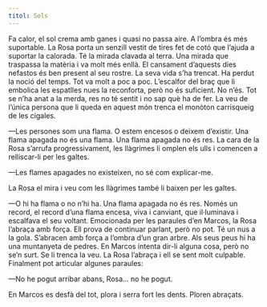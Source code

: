 ```yaml
---
titol: Sols
---
```

Fa calor, el sol crema amb ganes i quasi no passa aire. A l’ombra és més suportable. La Rosa porta un senzill vestit de tires fet de cotó que l’ajuda a suportar la calorada. Té la mirada clavada al terra. Una mirada que traspassa la matèria i va molt més enllà. El cansament d’aquests dies nefastos és ben present al seu rostre. La seva vida s’ha trencat. Ha perdut la noció del temps. Tot va molt a poc a poc. L’escalfor del braç que li embolica les espatlles nues la reconforta, però no és suficient. No n’és. Tot se n’ha anat a la merda, res no té sentit i no sap què ha de fer. La veu de l’única persona que li queda en aquest món trenca el monòton carrisqueig de les cigales. 

—Les persones som una flama. O estem encesos o deixem d’existir. Una flama apagada no és una flama. Una flama apagada no és res. La cara de la Rosa s’arrufa progressivament, les llàgrimes li omplen els ulls i comencen a relliscar-li per les galtes. 

—Les flames apagades no existeixen, no sé com explicar-me.

La Rosa el mira i veu com les llàgrimes també li baixen per les galtes. 

—O hi ha flama o no n’hi ha. Una flama apagada no és res. Només un record, el record d’una flama encesa, viva i canviant, que il·luminava i escalfava el seu voltant. Emocionada per les paraules d’en Marcos, la Rosa l’abraça amb força. Ell prova de continuar parlant, però no pot. Té un nus a la gola. S’abracen amb força a l’ombra d’un gran arbre. Als seus peus hi ha una muntanyeta de pedres. En Marcos intenta dir-li alguna cosa, però no se’n surt. Se li trenca la veu. La Rosa l’abraça i ell se sent molt culpable. Finalment pot articular algunes paraules: 

—No he pogut arribar abans, Rosa... no he pogut. 

En Marcos es desfà del tot, plora i serra fort les dents. Ploren abraçats.
